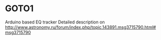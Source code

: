 # GOTO1
Arduino based EQ tracker
Detailed description on http://www.astronomy.ru/forum/index.php/topic,143891.msg3715790.html#msg3715790
